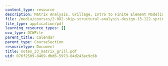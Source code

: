 ```yaml
---
content_type: resource
description: Matrix Analysis, Grillage, Intro to Finite Element Modeling
file: /media/courses/2-082-ship-structural-analysis-design-13-122-spring-2003/076f25098469dbd6597304d243ac9c6b_notes_33_matrix_grill.pdf
file_type: application/pdf
learning_resource_types: []
ocw_type: OCWFile
parent_title: Calendar
parent_type: CourseSection
resourcetype: Document
title: notes_33_matrix_grill.pdf
uid: 076f2509-8469-dbd6-5973-04d243ac9c6b
---
```


